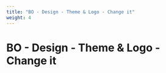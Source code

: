 ```yaml
---
title: "BO - Design - Theme & Logo - Change it"
weight: 4
---
```


# BO - Design - Theme & Logo - Change it
